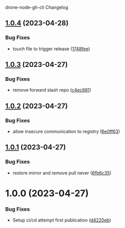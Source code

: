 drone-node-gh-cli Changelog

## [1.0.4](https://github.com/pbabbott/drone-node-gh-cli/compare/v1.0.3...v1.0.4) (2023-04-28)


### Bug Fixes

* touch file to trigger release ([1748fee](https://github.com/pbabbott/drone-node-gh-cli/commit/1748fee6d2cb5f687619a1631501e4b89f65a033))

## [1.0.3](https://github.com/pbabbott/drone-node-gh-cli/compare/v1.0.2...v1.0.3) (2023-04-27)


### Bug Fixes

* remove forward slash repo ([c4ec881](https://github.com/pbabbott/drone-node-gh-cli/commit/c4ec8811e8ff2b8e4a72bd5ade9d4d389db17523))

## [1.0.2](https://github.com/pbabbott/drone-node-gh-cli/compare/v1.0.1...v1.0.2) (2023-04-27)


### Bug Fixes

* allow insecure communication to registry ([6e0ff63](https://github.com/pbabbott/drone-node-gh-cli/commit/6e0ff63f653e208d38e0bfa4874601d8f60a4404))

## [1.0.1](https://github.com/pbabbott/drone-node-gh-cli/compare/v1.0.0...v1.0.1) (2023-04-27)


### Bug Fixes

* restore mirror and remove pull never ([6fb6c35](https://github.com/pbabbott/drone-node-gh-cli/commit/6fb6c35e6513049d403b46493514cefceab7d15b))

# 1.0.0 (2023-04-27)


### Bug Fixes

* Setup ci/cd attempt first publication ([d4220eb](https://github.com/pbabbott/drone-node-gh-cli/commit/d4220eb3c53f2433ad51bd106f55b0f81edc224a))
